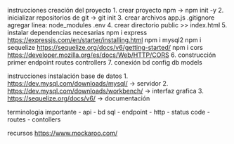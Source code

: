 instrucciones creación del proyecto 
    1. crear proyecto npm -> npm init -y 
    2. inicializar repositorios de git -> git init 
    3. crear archivos
        app.js
        .gitignore 
            agregar linea: node_modules
        .env 
    4. crear directorio 
        public >> index.html 
    5. instalar dependencias necesarias 
        npm i express https://expressjs.com/en/starter/installing.html
        npm i mysql2 
        npm i sequelize https://sequelize.org/docs/v6/getting-started/
        npm i cors https://developer.mozilla.org/es/docs/Web/HTTP/CORS
    6. construcción primer endpoint 
        routes 
        controllers 
    7. conexión bd 
        config db
        models 

instrucciones instalación base de datos 
    1. https://dev.mysql.com/downloads/mysql/  -> servidor 
    2. https://dev.mysql.com/downloads/workbench/ -> interfaz grafica 
    3. https://sequelize.org/docs/v6/ -> documentación

terminologia importante
    - api
    - bd sql 
    - endpoint 
    - http 
    - status code 
    - routes 
    - contollers

recursos 
    https://www.mockaroo.com/